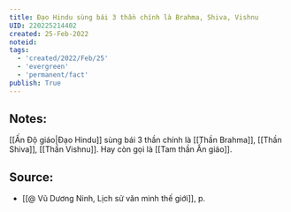 ```yaml
---
title: Đạo Hindu sùng bái 3 thần chính là Brahma, Shiva, Vishnu
UID: 220225214402
created: 25-Feb-2022
noteid:
tags:
  - 'created/2022/Feb/25'
  - 'evergreen'
  - 'permanent/fact'
publish: True
---
```

## Notes:
[[Ấn Độ giáo|Đạo Hindu]] sùng bái 3 thần chính là [[Thần Brahma]], [[Thần Shiva]], [[Thần Vishnu]]. Hay còn gọi là [[Tam thần Ấn giáo]].

## Source:
- [[@ Vũ Dương Ninh, Lịch sử văn minh thế giới]], p.




